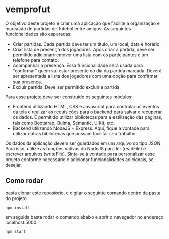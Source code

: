 # vemprofut

O objetivo deste projeto é criar uma aplicação que facilite a organização e marcação de partidas de futebol entre amigos.
As seguintes funcionalidades são esperadas:

- Criar partidas. Cada partida deve ter um título, um local, data e horário.
- Criar lista de presença dos jogadores. Após criar a partida, deve ser permitido adicionar/remover
  uma lista com os participantes e um telefone para contato.
- Acompanhar a presença. Essa funcionalidade será usada para "confirmar" quem vai estar presente no dia da partida marcada.
  Deverá ser apresentada a lista dos jogadores com uma opção para confirmar sua presença.
- Excluir partida. Deve ser permitido excluir a partida.

Para esse projeto deve ser construído os seguintes módulos:

- Frontend utilizando HTML, CSS e Javascript para controlar os eventos da tela e realizar as requisições para o backend para salvar e recuperar os
  dados. É permitido utilizar bibliotecas para a estilização das páginas, tais como Bootstrap, Bulma, Semantic, UIKit, etc.
- Backend utilizando NodeJS + Express. Aqui, fique a vontade para utilizar outras bibliotecas que possam facilitar seu trabalho.

Os dados da aplicação devem ser guardados em um arquivo do tipo JSON. Para isso, utilize as
funções nativas do NodeJS para ler (readFile) e escrever arquivos (writeFile). Sinta-se
à vontade para personalizar esse projeto conforme necessário e adicionar funcionalidades adicionais, se desejar.

## Como rodar

basta clonar este reposiório, e digitar o seguinte comando dentro da pasta do projeto
```
npm install
```
em seguida basta rodar o comando abaixo e abrir o navegador no endereço localhost:5000
```
npm start
```
